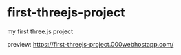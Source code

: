 # first-threejs-project
my first three.js project

preview: https://first-threejs-project.000webhostapp.com/
